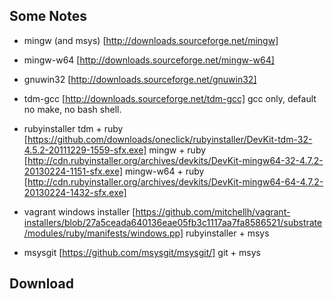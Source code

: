 Some Notes
----------

 * mingw (and msys) [http://downloads.sourceforge.net/mingw]
 * mingw-w64 [http://downloads.sourceforge.net/mingw-w64]
 * gnuwin32 [http://downloads.sourceforge.net/gnuwin32]

 * tdm-gcc [http://downloads.sourceforge.net/tdm-gcc] 
   gcc only, default no make, no bash shell.
 
 * rubyinstaller
   tdm + ruby [https://github.com/downloads/oneclick/rubyinstaller/DevKit-tdm-32-4.5.2-20111229-1559-sfx.exe]
   mingw + ruby [http://cdn.rubyinstaller.org/archives/devkits/DevKit-mingw64-32-4.7.2-20130224-1151-sfx.exe]
   mingw-w64 + ruby [http://cdn.rubyinstaller.org/archives/devkits/DevKit-mingw64-64-4.7.2-20130224-1432-sfx.exe]

 * vagrant windows installer 
   [https://github.com/mitchellh/vagrant-installers/blob/27a5ceada640136eae05fb3c1117aa7fa8586521/substrate/modules/ruby/manifests/windows.pp]
   rubyinstaller + msys

 * msysgit [https://github.com/msysgit/msysgit/]
   git + msys

Download
--------

